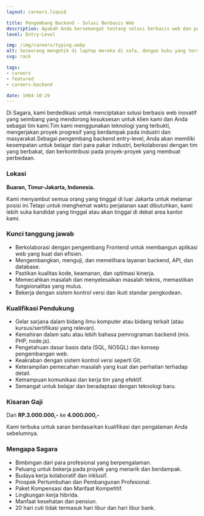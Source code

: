 ```yaml
---
layout: careers.liquid

title: Pengembang Backend - Solusi Berbasis Web
description: Apakah Anda bersemangat tentang solusi berbasis web dan pengembangan backend?Apakah Anda ingin memulai karier Anda di lingkungan yang dinamis dan kolaboratif?Bergabunglah dengan kami di Sagara sebagai pengembang backend entry-level dan memulai perjalanan untuk membentuk lanskap digital!
level: Entry-Level

img: /img/careers/typing.webp
alt: Seseorang mengetik di laptop mereka di sofa, dengan buku yang tersebar di samping
svg: rack

tags:
- careers
- featured
- careers-backend

date: 1984-10-29
---
```


Di Sagara, kami berdedikasi untuk menciptakan solusi berbasis web inovatif yang seimbang yang mendorong kesuksesan untuk klien kami dan Anda sebagai tim kami.Tim kami menggunakan teknologi yang terbukti, mengerjakan proyek progresif yang berdampak pada industri dan masyarakat.Sebagai pengembang backend entry-level, Anda akan memiliki kesempatan untuk belajar dari para pakar industri, berkolaborasi dengan tim yang berbakat, dan berkontribusi pada proyek-proyek yang membuat perbedaan.

### Lokasi

**Buaran, Timur-Jakarta, Indonesia.**

Kami menyambut semua orang yang tinggal di luar Jakarta untuk melamar posisi ini.Tetapi untuk menghemat waktu perjalanan saat dibutuhkan, kami lebih suka kandidat yang tinggal atau akan tinggal di dekat area kantor kami.

### Kunci tanggung jawab

- Berkolaborasi dengan pengembang Frontend untuk membangun aplikasi web yang kuat dan efisien.
- Mengembangkan, menguji, dan memelihara layanan backend, API, dan database.
- Pastikan kualitas kode, keamanan, dan optimasi kinerja.
- Memecahkan masalah dan menyelesaikan masalah teknis, memastikan fungsionalitas yang mulus.
- Bekerja dengan sistem kontrol versi dan ikuti standar pengkodean.

### Kualifikasi Pendukung

- Gelar sarjana dalam bidang ilmu komputer atau bidang terkait (atau kursus/sertifikasi yang relevan).
- Kemahiran dalam satu atau lebih bahasa pemrograman backend (mis. PHP, node.js).
- Pengetahuan dasar basis data (SQL, NOSQL) dan konsep pengembangan web.
- Keakraban dengan sistem kontrol versi seperti Git.
- Keterampilan pemecahan masalah yang kuat dan perhatian terhadap detail.
- Kemampuan komunikasi dan kerja tim yang efektif.
- Semangat untuk belajar dan beradaptasi dengan teknologi baru.

### Kisaran Gaji

Dari **RP.3.000.000,-** ke **4.000.000,-**

Kami terbuka untuk saran berdasarkan kualifikasi dan pengalaman Anda sebelumnya.

### Mengapa Sagara

- Bimbingan dari para profesional yang berpengalaman.
- Peluang untuk bekerja pada proyek yang menarik dan berdampak.
- Budaya kerja kolaboratif dan inklusif.
- Prospek Pertumbuhan dan Pembangunan Profesional.
- Paket Kompensasi dan Manfaat Kompetitif.
- Lingkungan kerja hibrida.
- Manfaat kesehatan dan pensiun.
- 20 hari cuti tidak termasuk hari libur dan hari libur bank.
